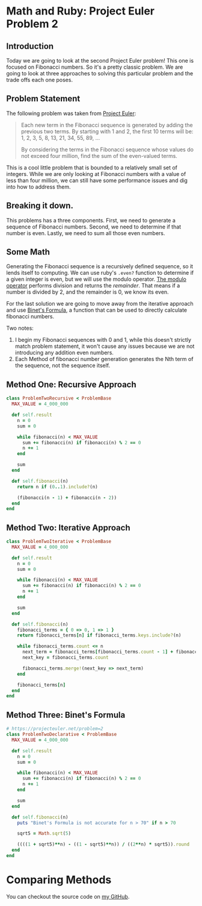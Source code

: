 # Math and Ruby: Project Euler Problem 2

## Introduction

Today we are going to look at the second Project Euler problem! This one is focused on Fibonacci numbers. So it's a pretty classic problem. We are going to look at three approaches to solving this particular problem and the trade offs each one poses.

## Problem Statement

The following problem was taken from [Project Euler](https://projecteuler.net/problem=2):

> Each new term in the Fibonacci sequence is generated by adding the previous two terms. By starting with 1 and 2, the first 10 terms will be:
> 1, 2, 3, 5, 8, 13, 21, 34, 55, 89, ...
> 
> By considering the terms in the Fibonacci sequence whose values do not exceed four million, find the sum of the even-valued terms.

This is a cool little problem that is bounded to a relatively small set of integers. While we are only looking at Fibonacci numbers with a value of less than four million, we can still  have some performance issues and dig into how to address them.

## Breaking it down.

This problems has a three components. First, we need to generate a sequence of Fibonacci numbers. Second, we need to determine if that number is even. Lastly, we need to sum all those even numbers. 

## Some Math

Generating the Fibonacci sequence is a recursively defined sequence, so it lends itself to computing. We can use ruby's `.even?` function to determine if a given integer is even, but we will use the modulo operator. [The modulo operator](https://en.wikipedia.org/wiki/Modulo_operation) performs division and returns the *remainder*. That means if a number is divided by 2, and the remainder is 0, we know its even. 

For the last solution we are going to move away from the iterative approach and use [Binet's Formula](https://mathworld.wolfram.com/BinetsFibonacciNumberFormula.html), a function that can be used to directly calculate fibonacci numbers.

Two notes:

1. I begin my Fibonacci sequences with 0 and 1, while this doesn't strictly match problem statement, it won't cause any issues because we are not introducing any addition even numbers.
2. Each Method of fibonacci number generation generates the Nth term of the sequence, not the sequence itself. 

## Method One: Recursive Approach

```ruby
class ProblemTwoRecursive < ProblemBase
  MAX_VALUE = 4_000_000

  def self.result
    n = 0
    sum = 0

    while fibonacci(n) < MAX_VALUE
      sum += fibonacci(n) if fibonacci(n) % 2 == 0
      n += 1
    end

    sum
  end

  def self.fibonacci(n)
    return n if (0..1).include?(n)

    (fibonacci(n - 1) + fibonacci(n - 2))
  end
end
```

## Method Two: Iterative Approach

```ruby
class ProblemTwoIterative < ProblemBase
  MAX_VALUE = 4_000_000

  def self.result
    n = 0
    sum = 0

    while fibonacci(n) < MAX_VALUE
      sum += fibonacci(n) if fibonacci(n) % 2 == 0
      n += 1
    end

    sum
  end

  def self.fibonacci(n)
    fibonacci_terms = { 0 => 0, 1 => 1 }
    return fibonacci_terms[n] if fibonacci_terms.keys.include?(n)

    while fibonacci_terms.count <= n
      next_term = fibonacci_terms[fibonacci_terms.count - 1] + fibonacci_terms[fibonacci_terms.count - 2]
      next_key = fibonacci_terms.count

      fibonacci_terms.merge!(next_key => next_term)
    end

    fibonacci_terms[n]
  end
end
```

## Method Three: Binet's Formula

```ruby
# https://projecteuler.net/problem=2
class ProblemTwoDeclarative < ProblemBase
  MAX_VALUE = 4_000_000

  def self.result
    n = 0
    sum = 0

    while fibonacci(n) < MAX_VALUE
      sum += fibonacci(n) if fibonacci(n) % 2 == 0
      n += 1
    end

    sum
  end

  def self.fibonacci(n)
    puts "Binet's Formula is not accurate for n > 70" if n > 70

    sqrt5 = Math.sqrt(5)

    ((((1 + sqrt5)**n) - ((1 - sqrt5)**n)) / ((2**n) * sqrt5)).round
  end
end
```

# Comparing Methods

You can checkout the source code on [my GitHub](https://github.com/william-lawrence/math-and-ruby).
